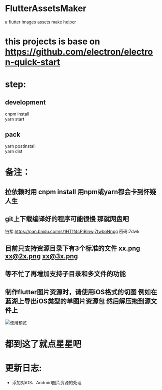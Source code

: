 # FlutterAssetsMaker
a flutter images assets make helper

# this projects is base on https://github.com/electron/electron-quick-start

# step:
## development  
cnpm install  
yarn start
## pack
yarn postinstall  
yarn dist  

# 备注：
## 拉依赖时用 cnpm install 用npm或yarn都会卡到怀疑人生

## git上下载编译好的程序可能很慢 那就网盘吧  
链接:https://pan.baidu.com/s/1HT1f4cPiBInwj7twboNnpg  密码:7dwk
## 目前只支持资源目录下有3个标准的文件 xx.png xx@2x.png xx@3x.png
## 等不忙了再增加支持子目录和多文件的功能
## 制作flutter图片资源时，请使用iOS格式的切图 例如在蓝湖上导出iOS类型的单图片资源包 然后解压拖到源文件上

![使用预览](https://github.com/wangdenkun/FlutterAssetsMaker/blob/master/preview.gif)

# 都到这了就点星星吧

# 更新日志:
* 添加对iOS、Android图片资源的处理